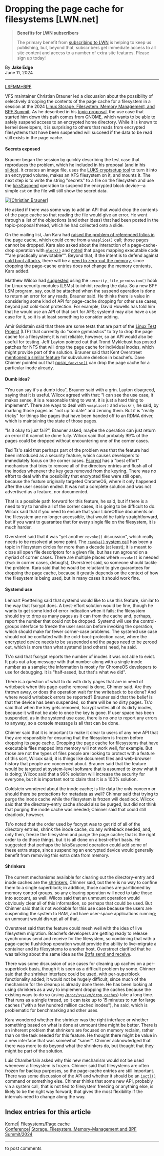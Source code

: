 # Dropping the page cache for filesystems [LWN.net]

> **Benefits for LWN subscribers**
> 
> The primary benefit from [subscribing to LWN](/Promo/nst-nag5/subscribe) is helping to keep us publishing, but, beyond that, subscribers get immediate access to all site content and access to a number of extra site features. Please sign up today! 

By **Jake Edge**  
June 11, 2024 

* * *

[LSFMM+BPF](/Articles/lsfmmbpf2024/)

VFS maintainer Christian Brauner led a discussion about the possibility of selectively dropping the contents of the page cache for a filesystem in a session at the 2024 [Linux Storage, Filesystem, Memory Management, and BPF Summit](https://events.linuxfoundation.org/lsfmmbpf/). As he described in his [topic proposal](/ml/all/20240116-tagelang-zugnummer-349edd1b5792%40brauner/), the use case that started him down this path comes from GNOME, which wants to be able to safely suspend access to an encrypted home directory. While it is known to kernel developers, it is surprising to others that reads from encrypted filesystems that have been suspended will succeed if the data to be read still exists in the page cache. 

#### Secrets exposed

Brauner began the session by quickly describing the test case that reproduces the problem, which he included in his proposal (and in his [slides](https://docs.google.com/presentation/d/1Y42HhE_dHeeOhBUJRN5Lxe1w7XHEFePLmhgzj0zJ-SE/edit?usp=sharing)). It creates an image file, uses the [LUKS cryptsetup tool](https://gitlab.com/cryptsetup/cryptsetup) to turn it into an encrypted volume, makes an XFS filesystem on it, and mounts it. The next step is to write the string "secrets" to a file on the filesystem and use the [luksSuspend](https://man.archlinux.org/man/cryptsetup-luksSuspend.8.en) operation to suspend the encrypted block device—a simple `cat` on the file will still show the secret data. 

[ ![\[Christian Brauner\]](https://static.lwn.net/images/2024/lsfmb-brauner-sm.png) ](https://lwn.net/Articles/977819/)

He asked if there was some way to add an API that would drop the contents of the page cache so that reading the file would give an error. He went through a list of the objections (and other ideas) that had been posted in the topic-proposal thread, which he had collected onto a slide. 

On the mailing list, Jan Kara had [raised the problem of referenced folios in the page cache](/ml/all/20240116114519.jcktectmk2thgagw@quack3), which could come from a [`vmsplice()`](https://man7.org/linux/man-pages/man2/vmsplice.2.html) call; those pages cannot be dropped. Kara also asked about the interaction of a page-cache-drop operation with [`mlock()`](https://man7.org/linux/man-pages/man2/mlock.2.html) and [noted](/ml/all/20240117143528.idmyeadhf4yzs5ck@quack3) that pages mapping executable code ""are practically unevictable"". Beyond that, if the intent is to defend against [cold boot attacks](https://en.wikipedia.org/wiki/Cold_boot_attack), there will be a [need to zero-out the memory](/ml/all/20240215135709.4zmfb7qlerztbq6b@quack3), since dropping the page-cache entries does not change the memory contents, Kara added. 

Matthew Wilcox had [suggested](/ml/all/ZafpsO3XakIekWXx@casper.infradead.org) using the `security_file_permission()` hook for Linux security modules (LSMs) to inhibit reading the data. So a new BPF LSM program, say, could be attached when the suspend operation is done to return an error for any reads, Brauner said. He thinks there is value in considering some kind of API for page-cache dropping for other use cases, beyond just cold-boot protection. For example, David Howells has told him that he would use an API of that sort for AFS; systemd may also have a use case for it, so it is at least something to consider adding. 

Amir Goldstein said that there are some tests that are part of the [Linux Test Project](https://github.com/linux-test-project) (LTP) that currently do "some gymnastics" to try to drop the page cache for a filesystem; it is not reliable, however, so an API would also be useful for testing. Jeff Layton pointed out that Trond Myklebust has posted patches for NFS that will drop the page cache for individual inodes, which might provide part of the solution. Brauner said that Kent Overstreet [mentioned a similar feature](/ml/all/h5wq7dsi6r7cjjmkpo2dvn5x662eseluzd2kmzbkzegntzlptd@ncjzyaurmiwb) for subvolume deletion in bcachefs. Dave Chinner pointed out that [posix_`fadvise()`](https://man7.org/linux/man-pages/man2/posix_fadvise.2.html) can drop the page cache for a particular inode already. 

#### Dumb idea?

"You can say it's a dumb idea", Brauner said with a grin. Layton disagreed, saying that it is useful. Wilcox agreed with that: "I can see the use case, it makes sense, it is a reasonable thing to want, it is just a hard thing to implement". There are ways to deal with `vmsplice()` and `mlock()`, he said, by marking those pages as "not up to date" and zeroing them. But it is "really tricky" for things like pages that have been handed off to an RDMA driver, which is maintaining the state of those pages. 

"Is it okay to just fail?", Brauner asked; maybe the operation can just return an error if it cannot be done fully. Wilcox said that probably 99% of the pages could be dropped without encountering one of the corner cases. 

Ted Ts'o said that perhaps part of the problem was that the feature had been introduced as a security feature, which causes developers to immediately focus on the corner cases. [Fscrypt](https://www.kernel.org/doc/html/v4.18/filesystems/fscrypt.html) has a "best effort" mechanism that tries to remove all of the directory entries and flush all of the inodes whenever the key gets removed from the keyring. There was no effort to deal with the possibility that encrypted files were still open, because the feature originally targeted ChromeOS, where it only happened after the user session ended. It was not a complete solution and was not advertised as a feature, nor documented. 

That is a possible path forward for this feature, he said, but if there is a need to try to handle all of the corner cases, it is going to be difficult to do. Wilcox said that if you need to ensure that your LibreOffice documents on the filesystem are no longer accessible, that would be fairly straightforward, but if you want to guarantee that for every single file on the filesystem, it is much harder. 

Overstreet said that it was "yet another `revoke()` discussion", which really needs to be resolved at some point. The [`revoke()` system call](/Kernel/Index/#revoke) has been a topic in filesystem circles for more than a decade (at least); it is meant to close all open file descriptors for a given file, but has run aground on a myriad of corner cases. There are multiple places where `revoke()` is needed (`fsck` in corner cases, debugfs), Overstreet said, so someone should tackle the problem. Kara said that he would be reluctant to give guarantees for dropping the page cache, because it greatly depends on the context of how the filesystem is being used, but in many cases it should work fine. 

#### Systemd use

Lennart Poettering said that systemd would like to use this feature, similar to the way that fscrypt does. A best-effort solution would be fine, though he wants to get some kind of error indication when it fails; the filesystem should try to drop as many pages as it can from the cache and, perhaps, report the number that could not be dropped. Systemd will use the control-groups interface to freeze the user session before invoking the operation, which should make for fewer corner-case problems. The systemd use case should not be conflated with the cold-boot-protection case, where the encrypted device needs to be suspended and the pages need to be zeroed out, which is more than what systemd (and others) need, he said. 

Ts'o said that fscrypt reports the number of inodes it was not able to evict. It puts out a log message with that number along with a single inode number as a sample; the information is mostly for ChromeOS developers to use for debugging. It is "half-assed, but that's what we did". 

There is a question of what to do with dirty pages that are in need of writeback when this page-cache removal is done, Chinner said. Are they thrown away, or does the operation wait for the writeback to be done? And where would writeback errors be reported? Brauner said that the belief is that the device has been suspended, so there will be no dirty pages. Ts'o said that when the key gets removed, fscrypt writes all of its dirty inodes, because it will not be able to once the key is gone. If user space has been suspended, as in the systemd use case, there is no one to report any errors to anyway, so a console message is all that can be done. 

Chinner said that it is important to make it clear to users of any new API that they are responsible for ensuring that the filesystem is frozen before dropping its page cache. Dropping the page cache for filesystems that have executable files mapped into memory will not work well, for example. But those are not the types of files people are looking to protect with a feature of this sort, Wilcox said; it is things like document files and web-browser history that people are concerned about. Brauner said that the feature would be targeted at system-level software that is assumed to know what it is doing; Wilcox said that a 99% solution will increase the security for everyone, but it is important not to claim that it is a 100% solution. 

Goldstein wondered about the inode cache; is file data the only concern or should there be protections for metadata as well? Chinner said that trying to purge the inode cache while the filesystem is frozen will deadlock. Wilcox said that the directory-entry cache should also be purged, but did not think that purging the inode cache was needed; Chinner said that could still deadlock, however. 

Ts'o noted that the order used by fscrypt was to get rid of all of the directory entries, shrink the inode cache, do any writeback needed, and, only then, freeze the filesystem and purge the page cache; that is the right order to do those things, but it is all done on a best-effort basis. He suggested that perhaps the luksSuspend operation could add some of these extra steps, since suspending an encrypted device would generally benefit from removing this extra data from memory. 

#### Shrinkers

The current mechanisms available for clearing out the directory-entry and inode caches are the [shrinkers](/Kernel/Index/#Memory_management-Shrinkers), Chinner said, but there is no way to confine them to a single superblock; in addition, those caches are partitioned by memory control groups, so any clearing operation will need to take those into account, as well. Wilcox said that an unmount operation would obviously clear all of this information, so perhaps that could be used. But Chinner said that is not workable for this use case because the users are suspending the system to RAM, and have user-space applications running; an unmount would disrupt all of that. 

Overstreet said that the feature could mesh well with the idea of live filesystem migration. Bcachefs developers are getting ready to release synchronous send and receive for the filesystem, so combining that with a page-cache flush/drop operation would provide the ability to live-migrate a container and its filesystems to another host. Overstreet clarified that he was talking about the same idea as the [Btrfs send and receive](/Articles/581558/). 

There was some discussion of use cases for cleaning up caches on a per-superblock basis, though it is seen as a difficult problem by some. Chinner said that the shrinker interface could be used, with per-superblock functionality added; it would not be hugely difficult, since much of the mechanism for the cleanup is already done there. He has been looking at using shrinkers as a way to implement dropping the caches because the existing ways to do so (using [`/proc/sys/vm/drop_caches`](https://docs.kernel.org/admin-guide/sysctl/vm.html#drop-caches)) take a long time. That runs as a single thread, so it can take up to 15 minutes to run for large caches ("with a few hundred million cached inodes"), he said, which is problematic for benchmarking and other uses. 

Kara wondered whether the shrinker was the right interface or whether something based on what is done at unmount time might be better. There is an inherent problem that shrinkers are focused on memory reclaim, rather than on the task needed for this feature. He thought there might be value in a new interface that was somewhat "saner". Chinner acknowledged that there was more to do beyond what the shrinkers do, but thought that they might be part of the solution. 

Luis Chamberlain asked why this new mechanism would not be used whenever a filesystem is frozen. Chinner said that filesystems are often frozen for backup purposes, so the page-cache entries are still important. There was some discussion of the API and whether it should be an [`ioctl()`](https://www.man7.org/linux/man-pages/man2/ioctl.2.html) command or something else. Chinner thinks that some new API, probably via a system call, that is not tied to filesystem freezing or anything else, is likely to be the right way forward; that gives the most flexibility if the internals need to change along the way. 

  
Index entries for this article  
---  
[Kernel](/Kernel/Index)| [Filesystems/Page cache](/Kernel/Index#Filesystems-Page_cache)  
[Conference](/Archives/ConferenceIndex/)| [Storage, Filesystem, Memory-Management and BPF Summit/2024](/Archives/ConferenceIndex/#Storage_Filesystem_Memory-Management_and_BPF_Summit-2024)  
  


* * *

to post comments 
